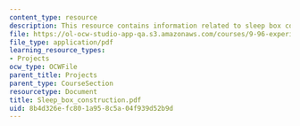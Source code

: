 ```yaml
---
content_type: resource
description: This resource contains information related to sleep box construction.
file: https://ol-ocw-studio-app-qa.s3.amazonaws.com/courses/9-96-experimental-methods-of-adjustable-tetrode-array-neurophysiology-january-iap-2001/8b4d326efc801a958c5a04f939d52b9d_Sleep_box_construction.pdf
file_type: application/pdf
learning_resource_types:
- Projects
ocw_type: OCWFile
parent_title: Projects
parent_type: CourseSection
resourcetype: Document
title: Sleep_box_construction.pdf
uid: 8b4d326e-fc80-1a95-8c5a-04f939d52b9d
---
```

